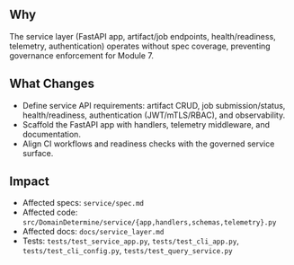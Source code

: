 ## Why
The service layer (FastAPI app, artifact/job endpoints, health/readiness, telemetry, authentication) operates without spec coverage, preventing governance enforcement for Module 7.

## What Changes
- Define service API requirements: artifact CRUD, job submission/status, health/readiness, authentication (JWT/mTLS/RBAC), and observability.
- Scaffold the FastAPI app with handlers, telemetry middleware, and documentation.
- Align CI workflows and readiness checks with the governed service surface.

## Impact
- Affected specs: `service/spec.md`
- Affected code: `src/DomainDetermine/service/{app,handlers,schemas,telemetry}.py`
- Affected docs: `docs/service_layer.md`
- Tests: `tests/test_service_app.py`, `tests/test_cli_app.py`, `tests/test_cli_config.py`, `tests/test_query_service.py`

